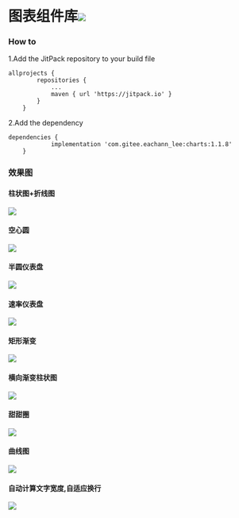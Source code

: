 # 图表组件库[![](https://jitpack.io/v/com.gitee.eachann_lee/charts.svg)](https://jitpack.io/#com.gitee.eachann_lee/charts)
### How to
1.Add the JitPack repository to your build file
```
allprojects {
		repositories {
			...
			maven { url 'https://jitpack.io' }
		}
	}
```
2.Add the dependency
```
dependencies {
	        implementation 'com.gitee.eachann_lee:charts:1.1.8'
	}
```

### 效果图

#### 柱状图+折线图
![](img/WX20201026-155608-1.png)
#### 空心圆
![](img/WX20201026-155703-2.png)
#### 半圆仪表盘
![](img/WX20201026-155749-3.png)
#### 速率仪表盘
![](img/WX20201026-155829-4.png)
#### 矩形渐变
![](img/WX20201026-155858-5.png)
#### 横向渐变柱状图
![](img/WX20201026-155936-6.png)
#### 甜甜圈
![](img/WX20201026-160039-7.png)
#### 曲线图
![](img/WX20201026-160132-8.png)
#### 自动计算文字宽度,自适应换行
![](img/WX20201026-160219-9.png)